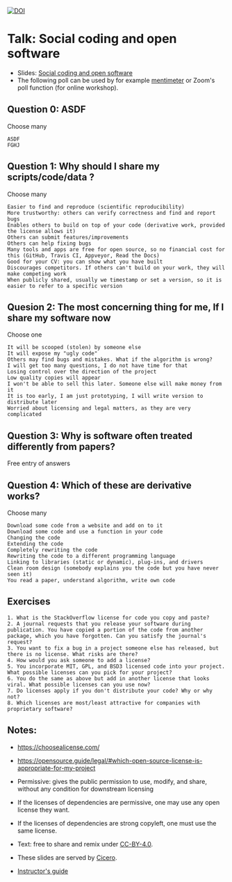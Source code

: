 [![DOI](https://sandbox.zenodo.org/badge/394669802.svg)](https://sandbox.zenodo.org/badge/latestdoi/394669802)

# Talk: Social coding and open software

- Slides: [Social coding and open software](http://cicero.xyz/v3/remark/0.14.0/github.com/coderefinery/social-coding/master/talk.md/)
- The following poll can be used by for example [mentimeter](https://www.mentimeter.com/) or Zoom's poll function (for online workshop).

## Question 0: ASDF
Choose many
```
ASDF
FGHJ
```

## Question 1: Why should I share my scripts/code/data ?
Choose many
```
Easier to find and reproduce (scientific reproducibility)
More trustworthy: others can verify correctness and find and report bugs
Enables others to build on top of your code (derivative work, provided the license allows it)
Others can submit features/improvements
Others can help fixing bugs
Many tools and apps are free for open source, so no financial cost for this (GitHub, Travis CI, Appveyor, Read the Docs)
Good for your CV: you can show what you have built
Discourages competitors. If others can't build on your work, they will make competing work
When publicly shared, usually we timestamp or set a version, so it is easier to refer to a specific version
```


## Quesion 2: The most concerning thing for me, If I share my software now
Choose one

```
It will be scooped (stolen) by someone else
It will expose my "ugly code"
Others may find bugs and mistakes. What if the algorithm is wrong?
I will get too many questions, I do not have time for that
Losing control over the direction of the project
Low quality copies will appear
I won't be able to sell this later. Someone else will make money from it
It is too early, I am just prototyping, I will write version to distribute later
Worried about licensing and legal matters, as they are very complicated
```

## Question 3: Why is software often treated differently from papers?

Free entry of answers

## Question 4: Which of these are derivative works?
Choose many

```
Download some code from a website and add on to it
Download some code and use a function in your code
Changing the code
Extending the code
Completely rewriting the code
Rewriting the code to a different programming language
Linking to libraries (static or dynamic), plug-ins, and drivers
Clean room design (somebody explains you the code but you have never seen it)
You read a paper, understand algorithm, write own code
```

## Exercises
```
1. What is the StackOverflow license for code you copy and paste?
2. A journal requests that you release your software during publication. You have copied a portion of the code from another package, which you have forgotten. Can you satisfy the journal's request?
3. You want to fix a bug in a project someone else has released, but there is no license. What risks are there?
4. How would you ask someone to add a license?
5. You incorporate MIT, GPL, and BSD3 licensed code into your project. What possible licenses can you pick for your project?
6. You do the same as above but add in another license that looks viral. What possible licenses can you use now?
7. Do licenses apply if you don't distribute your code? Why or why not?
8. Which licenses are most/least attractive for companies with proprietary software?
```

## Notes:
- https://choosealicense.com/
- https://opensource.guide/legal/#which-open-source-license-is-appropriate-for-my-project
- Permissive: gives the public permission to use, modify, and share, without any condition for downstream licensing
- If the licenses of dependencies are permissive, one may use any open license they want.
- If the licenses of dependencies are strong copyleft, one must use the same license.


- Text: free to share and remix under [CC-BY-4.0](https://creativecommons.org/licenses/by/4.0/).
- These slides are served by [Cicero](https://github.com/bast/cicero).
- [Instructor's guide](guide.md)


